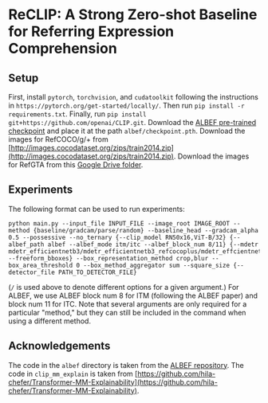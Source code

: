 # ReCLIP: A Strong Zero-shot Baseline for Referring Expression Comprehension

## Setup
First, install `pytorch`, `torchvision`, and `cudatoolkit` following the instructions in `https://pytorch.org/get-started/locally/`. Then run `pip install -r requirements.txt`. Finally, run `pip install git+https://github.com/openai/CLIP.git`. Download the [ALBEF pre-trained checkpoint](https://storage.googleapis.com/sfr-pcl-data-research/ALBEF/ALBEF.pth) and place it at the path `albef/checkpoint.pth`.
Download the images for RefCOCO/g/+ from [http://images.cocodataset.org/zips/train2014.zip](http://images.cocodataset.org/zips/train2014.zip). Download the images for RefGTA from this [Google Drive folder](https://drive.google.com/drive/folders/1pcdwA--xSAkbsOwjqhhyXMRZH7_sjQXU).

## Experiments
The following format can be used to run experiments:
```
python main.py --input_file INPUT_FILE --image_root IMAGE_ROOT --method {baseline/gradcam/parse/random} --baseline_head --gradcam_alpha 0.5 --possessive --no_ternary {--clip_model RN50x16,ViT-B/32} {--albef_path albef --albef_mode itm/itc --albef_block_num 8/11} {--mdetr mdetr_efficientnetb3/mdetr_efficientnetb3_refcocoplus/mdetr_effcientnetb3_refcocog --freeform_bboxes} --box_representation_method crop,blur --box_area_threshold 0 --box_method_aggregator sum --square_size {--detector_file PATH_TO_DETECTOR_FILE}
```
(`/` is used above to denote different options for a given argument.) For ALBEF, we use ALBEF block num 8 for ITM (following the ALBEF paper) and block num 11 for ITC. Note that several arguments are only required for a particular "method," but they can still be included in the command when using a different method.

## Acknowledgements
The code in the `albef` directory is taken from the [ALBEF repository](https://github.com/salesforce/ALBEF/tree/main). The code in `clip_mm_explain` is taken from [https://github.com/hila-chefer/Transformer-MM-Explainability](https://github.com/hila-chefer/Transformer-MM-Explainability).
